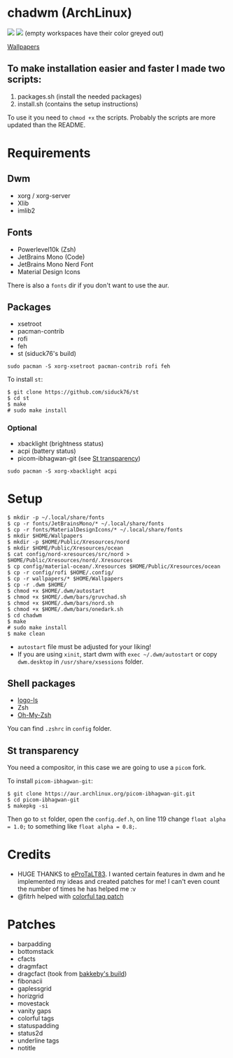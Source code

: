 # chadwm (ArchLinux)

<img src="https://github.com/siduck/chadwm/blob/screenshots/screenshots/initial_look.png">

<img src="https://github.com/siduck/chadwm/blob/screenshots/screenshots/occ_act_tags.png">
(empty workspaces have their color greyed out)

[Wallpapers](https://github.com/aynp/dracula-wallpapers)

## To make installation easier and faster I made two scripts:

1. packages.sh (install the needed packages)
2. install.sh (contains the setup instructions)

To use it you need to ```chmod +x``` the scripts. Probably the scripts are more updated than the README.

# Requirements

## Dwm

- xorg / xorg-server
- Xlib
- imlib2

## Fonts

- Powerlevel10k (Zsh)
- JetBrains Mono (Code)
- JetBrains Mono Nerd Font
- Material Design Icons

There is also a ```fonts``` dir if you don't want to use the aur.

## Packages

- xsetroot
- pacman-contrib
- rofi
- feh
- st (siduck76's build)

```
sudo pacman -S xorg-xsetroot pacman-contrib rofi feh
```

To install ```st```:
```
$ git clone https://github.com/siduck76/st
$ cd st
$ make
# sudo make install
```

### Optional

- xbacklight (brightness status)
- acpi (battery status)
- picom-ibhagwan-git (see [St transparency](#st-transparency))

```
sudo pacman -S xorg-xbacklight acpi
```

# Setup

```
$ mkdir -p ~/.local/share/fonts
$ cp -r fonts/JetBrainsMono/* ~/.local/share/fonts
$ cp -r fonts/MaterialDesignIcons/* ~/.local/share/fonts
$ mkdir $HOME/Wallpapers
$ mkdir -p $HOME/Public/Xresources/nord
$ mkdir $HOME/Public/Xresources/ocean
$ cat config/nord-xresources/src/nord > $HOME/Public/Xresources/nord/.Xresources
$ cp config/material-ocean/.Xresources $HOME/Public/Xresources/ocean
$ cp -r config/rofi $HOME/.config/
$ cp -r wallpapers/* $HOME/Wallpapers
$ cp -r .dwm $HOME/
$ chmod +x $HOME/.dwm/autostart
$ chmod +x $HOME/.dwm/bars/gruvchad.sh
$ chmod +x $HOME/.dwm/bars/nord.sh
$ chmod +x $HOME/.dwm/bars/onedark.sh
$ cd chadwm
$ make
# sudo make install
$ make clean
```

- ```autostart``` file must be adjusted for your liking!
- If you are using ```xinit```, start dwm with ```exec ~/.dwm/autostart``` or copy ```dwm.desktop``` in ```/usr/share/xsessions``` folder.

## Shell packages

- [logo-ls](https://github.com/Yash-Handa/logo-ls)
- Zsh
- [Oh-My-Zsh](https://github.com/ohmyzsh/ohmyzsh)

You can find ```.zshrc``` in ```config``` folder.

## St transparency

You need a compositor, in this case we are going to use a ```picom``` fork.

To install ```picom-ibhagwan-git```:
```
$ git clone https://aur.archlinux.org/picom-ibhagwan-git.git
$ cd picom-ibhagwan-git
$ makepkg -si
```

Then go to ```st``` folder, open the ```config.def.h```, on line 119 change ```float alpha = 1.0;``` to something like ```float alpha = 0.8;```.

# Credits 

- HUGE THANKS to [eProTaLT83](https://www.reddit.com/user/eProTaLT83). I wanted certain features in dwm and he implemented my ideas and created patches for me! I can't even count the number of times he has helped me :v
- @fitrh helped with [colorful tag patch](https://github.com/fitrh/dwm/issues/1)

# Patches

- barpadding 
- bottomstack
- cfacts
- dragmfact 
- dragcfact (took from [bakkeby's build](https://github.com/bakkeby/dwm-flexipatch))
- fibonacii
- gaplessgrid
- horizgrid
- movestack 
- vanity gaps
- colorful tags
- statuspadding 
- status2d
- underline tags
- notitle
